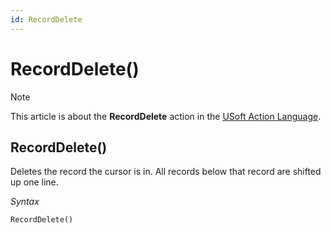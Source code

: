```yaml
---
id: RecordDelete
---
```


# RecordDelete()



> [!NOTE]
> This article is about the **RecordDelete** action in the [USoft Action Language](/docs/Task_flow/Action_Language_reference/USoft_Action_Language.md).

## **RecordDelete()**

Deletes the record the cursor is in. All records below that record are shifted up one line.

*Syntax*

```
RecordDelete()
```

 